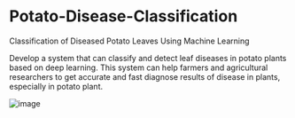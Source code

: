 # Potato-Disease-Classification
Classification of Diseased Potato Leaves Using Machine Learning


Develop a system that can classify and detect leaf diseases in potato plants based on deep learning. 
This system can help farmers and agricultural researchers to get accurate and fast diagnose results of disease in plants, especially in potato plant.

![image](https://user-images.githubusercontent.com/72288293/213925904-7f8ed8f2-be10-4c4e-85a9-4b08e7a743ee.png)
